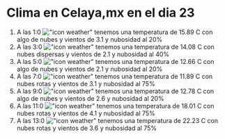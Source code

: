 # Clima en Celaya,mx en el dia 23

1. A las 1:0 !["icon weather"](http://openweathermap.org/img/w/02n.png) tenemos una temperatura de 15.89 C con algo de nubes y  vientos de 3.1 y nubosidad al 20%
1. A las 3:0 !["icon weather"](http://openweathermap.org/img/w/03n.png) tenemos una temperatura de 14.08 C con nubes dispersas y  vientos de 2.1 y nubosidad al 40%
1. A las 5:0 !["icon weather"](http://openweathermap.org/img/w/02n.png) tenemos una temperatura de 12.66 C con algo de nubes y  vientos de 2.1 y nubosidad al 20%
1. A las 7:0 !["icon weather"](http://openweathermap.org/img/w/04n.png) tenemos una temperatura de 11.89 C con nubes rotas y  vientos de 3.1 y nubosidad al 75%
1. A las 9:0 !["icon weather"](http://openweathermap.org/img/w/02d.png) tenemos una temperatura de 12.78 C con algo de nubes y  vientos de 2.6 y nubosidad al 20%
1. A las 11:0 !["icon weather"](http://openweathermap.org/img/w/04d.png) tenemos una temperatura de 18.01 C con nubes rotas y  vientos de 4.1 y nubosidad al 75%
1. A las 13:0 !["icon weather"](http://openweathermap.org/img/w/04d.png) tenemos una temperatura de 22.23 C con nubes rotas y  vientos de 3.6 y nubosidad al 75%
